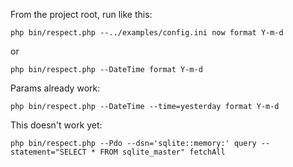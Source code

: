 From the project root, run like this:

`php bin/respect.php --../examples/config.ini now format Y-m-d`

or

`php bin/respect.php --DateTime format Y-m-d`

Params already work:

`php bin/respect.php --DateTime --time=yesterday format Y-m-d`

This doesn't work yet:

`php bin/respect.php --Pdo --dsn='sqlite::memory:' query --statement="SELECT * FROM sqlite_master" fetchAll`


